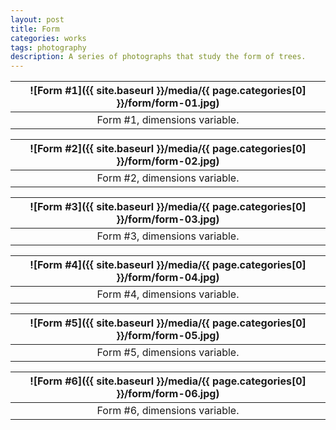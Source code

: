 ```yaml
---
layout: post
title: Form
categories: works
tags: photography
description: A series of photographs that study the form of trees.
---
```


![Form #1]({{ site.baseurl }}/media/{{ page.categories[0] }}/form/form-01.jpg) |
:----------: |
Form #1, dimensions variable. |

![Form #2]({{ site.baseurl }}/media/{{ page.categories[0] }}/form/form-02.jpg) |
:----------: |
Form #2, dimensions variable. |

![Form #3]({{ site.baseurl }}/media/{{ page.categories[0] }}/form/form-03.jpg) |
:----------: |
Form #3, dimensions variable. |

![Form #4]({{ site.baseurl }}/media/{{ page.categories[0] }}/form/form-04.jpg) |
:----------: |
Form #4, dimensions variable. |

![Form #5]({{ site.baseurl }}/media/{{ page.categories[0] }}/form/form-05.jpg) |
:----------: |
Form #5, dimensions variable. |

![Form #6]({{ site.baseurl }}/media/{{ page.categories[0] }}/form/form-06.jpg) |
:----------: |
Form #6, dimensions variable. |
